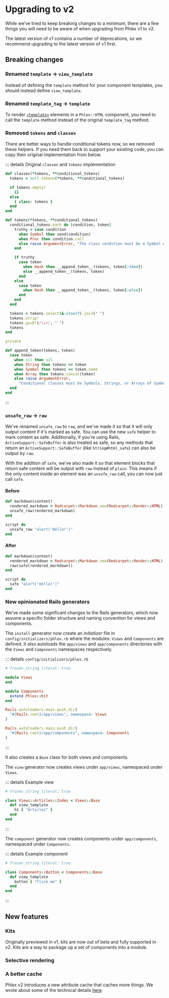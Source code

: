# Upgrading to v2

While we’ve tried to keep breaking changes to a minimum, there are a few things you will need to be aware of when upgrading from Phlex v1 to v2.

The latest version of v1 contains a number of deprecations, so we recommend upgrading to the latest version of v1 first.

## Breaking changes

### Renamed `template` → `view_template`

Instead of defining the `template` method for your component templates, you should instead define `view_template`.

### Renamed `template_tag` → `template`

To render [`<template>`](https://developer.mozilla.org/en-US/docs/Web/HTML/Element/template) elements in a `Phlex::HTML` component, you need to call the `template` method instead of the original `template_tag` method.

### Removed `tokens` and `classes`

There are better ways to handle conditional tokens now, so we removed these helpers. If you need them back to support your existing code, you can copy their original implementation from below.

::: details Original `classes` and `tokens` implementation

```ruby
def classes(*tokens, **conditional_tokens)
  tokens = self.tokens(*tokens, **conditional_tokens)

  if tokens.empty?
    {}
  else
    { class: tokens }
  end
end

def tokens(*tokens, **conditional_tokens)
  conditional_tokens.each do |condition, token|
    truthy = case condition
      when Symbol then send(condition)
      when Proc then condition.call
      else raise ArgumentError, "The class condition must be a Symbol or a Proc."
    end

    if truthy
      case token
        when Hash then __append_token__(tokens, token[:then])
        else __append_token__(tokens, token)
      end
    else
      case token
        when Hash then __append_token__(tokens, token[:else])
      end
    end
  end

  tokens = tokens.select(&:itself).join(" ")
  tokens.strip!
  tokens.gsub!(/\s+/, " ")
  tokens
end

private

def append_token(tokens, token)
  case token
    when nil then nil
    when String then tokens << token
    when Symbol then tokens << token.name
    when Array then tokens.concat(token)
    else raise ArgumentError,
      "Conditional classes must be Symbols, Strings, or Arrays of Symbols or Strings."
  end
end
```

:::

### `unsafe_raw` → `raw`

We've renamed `unsafe_raw` to `raw`, and we've made it so that it will only output content if it's marked as safe. You can use the new `safe` helper to mark content as safe. Additionally, if you're using Rails, `ActiveSupport::SafeBuffer` is also treated as safe, so any methods that return an `ActiveSupport::SafeBuffer` (like `String#html_safe`) can also be output by `raw`.

With the addition of `safe`, we've also made it so that element blocks that return safe content will be output with `raw` instead of `plain`. This means if the only content inside an element was an `unsafe_raw` call, you can now just call `safe`.

#### Before

```ruby
def markdown(content)
  rendered_markdown = Redcarpet::Markdown.new(Redcarpet::Render::HTML).render(content)
  unsafe_raw(rendered_markdown)
end
```

```ruby
script do
  unsafe_raw "alert('Hello!')"
end
```

#### After

```ruby
def markdown(content)
  rendered_markdown = Redcarpet::Markdown.new(Redcarpet::Render::HTML).render(content)
  raw(safe(rendered_markdown))
end
```

```ruby
script do
  safe "alert('Hello!')"
end
```

### New opinionated Rails generators

We’ve made some significant changes to the Rails generators, which now assume a specific folder structure and naming convention for views and components.

The `install` generator now create an _initializer_ file in `config/initializers/phlex.rb` where the modules: `Views` and `Components` are defined. It also autoloads the `app/views` and `app/components` directories with the `Views` and `Components` namespaces respectively.

::: details `config/initializers/phlex.rb`

```ruby
# frozen_string_literal: true

module Views
end

module Components
  extend Phlex::Kit
end

Rails.autoloaders.main.push_dir(
  "#{Rails.root}/app/views", namespace: Views
)

Rails.autoloaders.main.push_dir(
  "#{Rails.root}/app/components", namespace: Components
)
```

:::

It also creates a `Base` class for both views and components.

The `view` generator now creates views under `app/views`, namespaced under `Views`.

::: details Example view

```ruby
# frozen_string_literal: true

class Views::Articles::Index < Views::Base
  def view_template
    h1 { "Articles" }
  end
end
```

:::

The `component` generator now creates components under `app/components`, namespaced under `Components`.

::: details Example component

```ruby
# frozen_string_literal: true

class Components::Button < Components::Base
  def view_template
    button { "Click me" }
  end
end
```

:::

## New features

### Kits

Originally previewed in v1, kits are now out of beta and fully supported in v2. Kits are a way to package up a set of components into a module.

### Selective rendering

### A better cache

Phlex v2 introduces a new attribute cache that caches more things. We wrote about some of the technical details [here](/design/caching).
